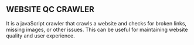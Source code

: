 ## WEBSITE QC CRAWLER

  It is a javaScript crawler that crawls a website and checks for broken links, missing images, or other issues. This can be useful for maintaining website quality and user experience.
